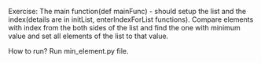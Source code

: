 Exercise:
The main function(def mainFunc)  - should setup the list and  the index(details are in initList, enterIndexForList functions). Compare elements with index from the both sides of the list and find the one with minimum value and set all elements of the list to that value.

How to run?
Run min_element.py file.
